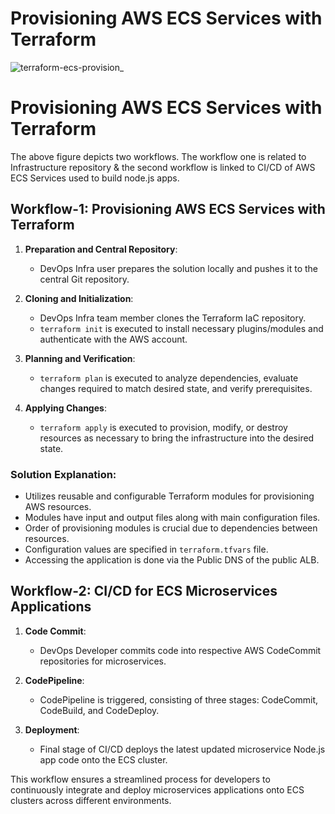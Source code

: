# Provisioning AWS ECS Services with Terraform
![terraform-ecs-provision_](https://github.com/karuneesh/terraform-ecs/assets/59604775/14e9e11e-fcfc-4ff0-bdb7-fea36be4e5d4)
# Provisioning AWS ECS Services with Terraform

The above figure depicts two workflows. The workflow one is related to Infrastructure repository & the second workflow is linked to CI/CD of AWS ECS Services used to build node.js apps.

## Workflow-1: Provisioning AWS ECS Services with Terraform

1. **Preparation and Central Repository**:
   - DevOps Infra user prepares the solution locally and pushes it to the central Git repository.
   
2. **Cloning and Initialization**:
   - DevOps Infra team member clones the Terraform IaC repository.
   - `terraform init` is executed to install necessary plugins/modules and authenticate with the AWS account.

3. **Planning and Verification**:
   - `terraform plan` is executed to analyze dependencies, evaluate changes required to match desired state, and verify prerequisites.
   
4. **Applying Changes**:
   - `terraform apply` is executed to provision, modify, or destroy resources as necessary to bring the infrastructure into the desired state.

### Solution Explanation:
- Utilizes reusable and configurable Terraform modules for provisioning AWS resources.
- Modules have input and output files along with main configuration files.
- Order of provisioning modules is crucial due to dependencies between resources.
- Configuration values are specified in `terraform.tfvars` file.
- Accessing the application is done via the Public DNS of the public ALB.

## Workflow-2: CI/CD for ECS Microservices Applications

1. **Code Commit**:
   - DevOps Developer commits code into respective AWS CodeCommit repositories for microservices.

2. **CodePipeline**:
   - CodePipeline is triggered, consisting of three stages: CodeCommit, CodeBuild, and CodeDeploy.

3. **Deployment**:
   - Final stage of CI/CD deploys the latest updated microservice Node.js app code onto the ECS cluster.

This workflow ensures a streamlined process for developers to continuously integrate and deploy microservices applications onto ECS clusters across different environments.



